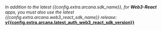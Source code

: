 *In addition to the latest {{config.extra.arcana.sdk_name}}, for **Web3-React** apps, you must also use the latest {{config.extra.arcana.web3_react_sdk_name}} release:* [**v{{config.extra.arcana.latest_auth_web3_react_sdk_version}}**](https://www.npmjs.com/package/@arcana/auth-web3-react)
